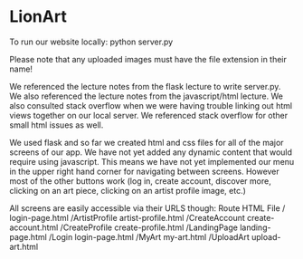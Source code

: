 # LionArt
To run our website locally: python server.py

Please note that any uploaded images must have the file extension in their name!

We referenced the lecture notes from the flask lecture to write server.py. We also referenced the lecture notes from the javascript/html
lecture. We also consulted stack overflow when we were having trouble linking out html views together on our local server. We referenced
stack overflow for other small html issues as well.

We used flask and so far we created html and css files for all of the major screens of our app. We have not yet added any dynamic content that
would require using javascript. This means we have not yet implemented our menu in the upper right hand corner for navigating between screens.
However most of the other buttons work (log in, create account, discover more, clicking on an art piece, clicking on an artist profile image, etc.)

All screens are easily accessible via their URLS though:
Route	             HTML File
/                    login-page.html
/ArtistProfile	     artist-profile.html
/CreateAccount	     create-account.html
/CreateProfile	     create-profile.html
/LandingPage	     landing-page.html
/Login	             login-page.html
/MyArt	             my-art.html
/UploadArt	         upload-art.html